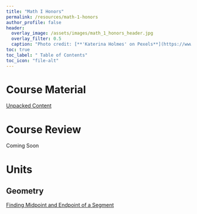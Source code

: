 ```yaml
---
title: "Math I Honors"
permalink: /resources/math-1-honors
author_profile: false
header:
  overlay_image: /assets/images/math_1_honors_header.jpg
  overlay_filter: 0.5
  caption: "Photo credit: [**'Katerina Holmes' on Pexels**](https://www.pexels.com/photo/black-schoolboy-solving-math-examples-on-whiteboard-in-classroom-5905965/)"
toc: true
toc_label: " Table of Contents"
toc_icon: "file-alt"
---
```


# Course Material
<a href="https://files.nc.gov/dpi/documents/files/2016-math1unpacking-revjune2019.pdf" target="_blank" class="btn btn--inverse btn--x-large">Unpacked Content</a>

# Course Review
Coming Soon
# Units
## Geometry
<a href="/resources/math-1-honors/finding-midpoint-and-endpoint-of-a-segment" class="btn btn--inverse btn--x-large">Finding Midpoint and Endpoint of a Segment </a>